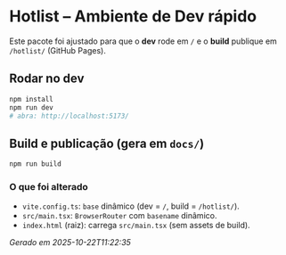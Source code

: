# Hotlist – Ambiente de Dev rápido

Este pacote foi ajustado para que o **dev** rode em `/` e o **build** publique em `/hotlist/` (GitHub Pages).

## Rodar no dev
```bash
npm install
npm run dev
# abra: http://localhost:5173/
```

## Build e publicação (gera em `docs/`)
```bash
npm run build
```

### O que foi alterado
- `vite.config.ts`: `base` dinâmico (dev = `/`, build = `/hotlist/`).
- `src/main.tsx`: `BrowserRouter` com `basename` dinâmico.
- `index.html` (raiz): carrega `src/main.tsx` (sem assets de build).

_Gerado em 2025-10-22T11:22:35_
